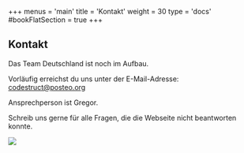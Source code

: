 +++
menus = 'main'
title = 'Kontakt'
weight = 30
type = 'docs'
#bookFlatSection = true
+++

## Kontakt

Das Team Deutschland ist noch im Aufbau.

Vorläufig erreichst du uns unter der E-Mail-Adresse: codestruct@posteo.org

Ansprechperson ist Gregor.

Schreib uns gerne für alle Fragen, die die Webseite nicht beantworten konnte.

![](https://c.pxhere.com/photos/94/82/dock_feet_footwear_jetty_mat_shoes_sign_sneakers-1173337.jpg!d)
